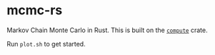 # mcmc-rs

Markov Chain Monte Carlo in Rust. This is built on the [`compute`](https://github.com/al-jshen/compute) crate. 

Run `plot.sh` to get started. 
